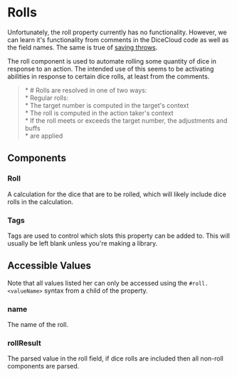 # Rolls

Unfortunately, the roll property currently has no functionality. However, we can learn it's functionality from comments in the DiceCloud code as well as the field names. The same is true of [saving throws](savingthrow.md).

The roll component is used to automate rolling some quantity of dice in response to an action. The intended use of this seems to be activating abilities in response to certain dice rolls, at least from the comments.

> \* \# Rolls are resolved in one of two ways:  
> \* Regular rolls:  
> \* The target number is computed in the target's context  
> \* The roll is computed in the action taker's context  
> \* If the roll meets or exceeds the target number, the adjustments and buffs  
> \* are applied

## Components

### Roll

A calculation for the dice that are to be rolled, which will likely include dice rolls in the calculation.

### Tags

Tags are used to control which slots this property can be added to. This will usually be left blank unless you're making a library.

## Accessible Values

Note that all values listed her can only be accessed using the `#roll.<valueName>` syntax from a child of the property.

### name

The name of the roll.

### rollResult

The parsed value in the roll field, if dice rolls are included then all non-roll components are parsed.
